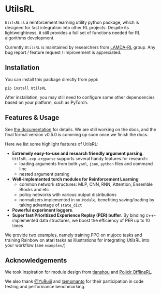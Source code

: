 # UtilsRL

`UtilsRL` is a reinforcement learning utility python package, which is designed for fast integration into other RL projects. Despite its lightweightness, it still provides a full set of functions needed for RL algorithms development. 

Currently `UtilsRL` is maintained by researchers from [LAMDA-RL](https://github.com/LAMDA-RL) group. Any bug report / feature request / improvement is appreciated.

## Installation
You can install this package directly from pypi:
```shell
pip install UtilsRL
```
After installation, you may still need to configure some other dependencies based on your platform, such as PyTorch.

## Features & Usage
See [the documentation](https://utilsrl.readthedocs.io) for details. We are still working on the docs, and the final formal version v0.5.0 is comming up soon once we finish the docs. 

Here we list some highlight features of UtilsRL:
- **Extremely easy-to-use and research friendly argument parsing**. `UtilsRL.exp.argparse` supports several handy features for research:
  - loading arguments from both `yaml`, `json`, `python` files and command line
  - nested argument parsing
- **Well-implemented torch modules for Reinforcement Learning**
  - common network structures: MLP, CNN, RNN, Attention, Ensemble Blocks and etc
  - policy networks with various output distributions
  - normalizers implemented in `nn.Module`, benefiting saving/loading by taking advantage of `state_dict`
- **Powerful experiment loggers**.
- **Super fast Prioritized Experience Replay (PER) buffer**. By binding c++-implemented data structures, we boost the efficiency of PER up to 10 times

We provide two examples, namely training PPO on mujoco tasks and training Rainbow on atari tasks as illustrations for integrating UtilsRL into your workflow (see `examples/`)

## Acknowledgements
We took inspiration for module design from [tianshou](https://github.com/thu-ml/tianshou) and [Polixir OfflineRL](https://github.com/polixir/OfflineRL).

We also thank [@YuRuiii](https://github.com/YuRuiii) and [@momanto](https://github.com/momanto) for their participation in code testing and performance benchmarking. 
